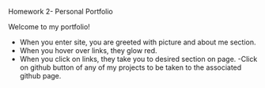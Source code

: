 Homework 2- Personal Portfolio

Welcome to my portfolio! 
- When you enter site, you are greeted with picture and about me section. 
- When you hover over links, they glow red. 
- When you click on links, they take you to desired section on page. 
-Click on github button of any of my projects to be taken to the associated github page. 